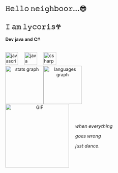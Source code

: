 ## 𝙷𝚎𝚕𝚕𝚘 𝚗𝚎𝚒𝚐𝚑𝚋𝚘𝚘𝚛...😎
<h2 align="left">𝙸 𝚊𝚖 𝚕𝚢𝚌𝚘𝚛𝚒𝚜𖣂</h2>

<p align="left">𝐃𝐞𝐯 𝐣𝐚𝐯𝐚 𝐚𝐧𝐝 𝐂#</p>




<br clear="both">

<div align="left">
  <img src="https://cdn.jsdelivr.net/gh/devicons/devicon/icons/javascript/javascript-original.svg" height="40" alt="javascript logo" />
  <img width="12" />
  <img src="https://cdn.jsdelivr.net/gh/devicons/devicon/icons/java/java-original.svg" height="40" alt="java logo" />
  <img width="12" />
  <img src="https://cdn.jsdelivr.net/gh/devicons/devicon/icons/csharp/csharp-original.svg" height="40" alt="csharp logo" />
</div>


<div align="center">
  <div style="display: flex; justify-content: flex-start; align-items: center;">
    <img src="https://github-readme-stats.vercel.app/api?username=Santssaintly&hide_title=false&hide_rank=false&show_icons=true&include_all_commits=true&count_private=true&disable_animations=false&theme=aura&locale=en&hide_border=false&order=1" height="120" alt="stats graph" />
    <img src="https://github-readme-stats.vercel.app/api/top-langs?username=Santssaintly&locale=en&hide_title=false&layout=compact&card_width=320&langs_count=5&theme=aura&hide_border=false&order=2" height="120" alt="languages graph" />
  </div>
</div>

<div align="center">
  <div style="display: flex; align-items: center;">
    <img height="200" src="https://c.tenor.com/S894mCfpIZ0AAAAd/tenor.gif" alt="GIF" />
    <div style="margin-left: 20px; text-align: left;">
      <p>𝘸𝘩𝘦𝘯 𝘦𝘷𝘦𝘳𝘺𝘵𝘩𝘪𝘯𝘨</p>
      <p>𝘨𝘰𝘦𝘴 𝘸𝘳𝘰𝘯𝘨</p>
      <p>𝘫𝘶𝘴𝘵 𝘥𝘢𝘯𝘤𝘦.</p>
  </div>
</div>


